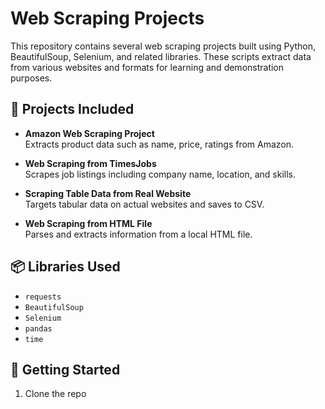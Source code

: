 # Web Scraping Projects

This repository contains several web scraping projects built using Python, BeautifulSoup, Selenium, and related libraries. These scripts extract data from various websites and formats for learning and demonstration purposes.

## 📂 Projects Included

- **Amazon Web Scraping Project**  
  Extracts product data such as name, price, ratings from Amazon.

- **Web Scraping from TimesJobs**  
  Scrapes job listings including company name, location, and skills.

- **Scraping Table Data from Real Website**  
  Targets tabular data on actual websites and saves to CSV.

- **Web Scraping from HTML File**  
  Parses and extracts information from a local HTML file.

## 📦 Libraries Used

- `requests`
- `BeautifulSoup`
- `Selenium`
- `pandas`
- `time`

## 🚀 Getting Started

1. Clone the repo  
